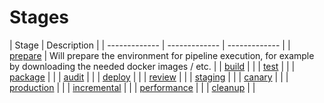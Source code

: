 # Stages

| Stage | Description |
| ------------- | ------------- | ------------- |
| [prepare](docs/stage/prepare.md) | Will prepare the environment for pipeline execution, for example by downloading the needed docker images / etc. |
| [build](docs/stage/prepare.md) | |
| [test](docs/stage/prepare.md) | |
| [package](docs/stage/prepare.md) | |
| [audit](docs/stage/audit.md) | |
| [deploy](docs/stage/prepare.md) | |
| [review](docs/stage/prepare.md) | |
| [staging](docs/stage/prepare.md) | |
| [canary](docs/stage/prepare.md) | |
| [production](docs/stage/prepare.md) | |
| [incremental](docs/stage/prepare.md) | |
| [performance](docs/stage/prepare.md) | |
| [cleanup](docs/stage/prepare.md) | |
